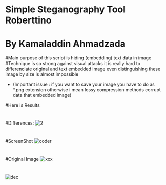 # Simple Steganography Tool Roberttino
#       By Kamaladdin Ahmadzada
#Main purpose of this script is hiding (embedding) text data in image
#Technique is so strong against visual attacks it is really hard to differenciate original and text embedded image even distinguishing these image by size is almost impossible 

- (Important issue : if you want to save your image you have to do as *.png extension otherwise i mean lossy compression methods corrupt data that embedded image) 


#Here is Results
#
#Differences:
![2](https://user-images.githubusercontent.com/39130214/54073194-8110f800-4284-11e9-968b-13bf3d74912f.png)
#
#ScreenShot 
![coder](https://user-images.githubusercontent.com/39130214/54073203-9be36c80-4284-11e9-8fda-c200ab58ec7d.png)
#
#Original Image
![xxx](https://user-images.githubusercontent.com/39130214/54073207-b0276980-4284-11e9-9db4-70e9ed040517.jpg)
#
#
![dec](https://user-images.githubusercontent.com/39130214/54073210-bae1fe80-4284-11e9-97a4-3a2591541552.png)


